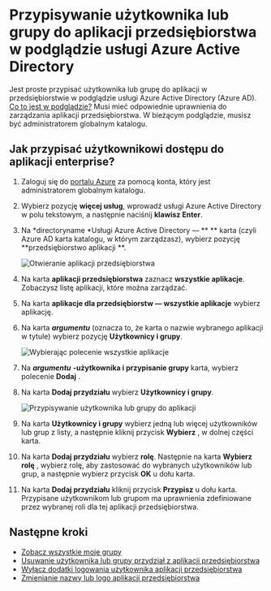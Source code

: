 <properties
    pageTitle="Przypisywanie użytkownika lub grupy do aplikacji przedsiębiorstwa w podglądzie usługi Azure Active Directory | Microsoft Azure"
    description="Jak zaznaczyć aplikacji przedsiębiorstwa przypisać użytkownikowi lub grupie do niego w usłudze Active Directory platformy Azure"
    services="active-directory"
    documentationCenter=""
    authors="curtand"
    manager="femila"
    editor=""/>

<tags
    ms.service="active-directory"
    ms.workload="identity"
    ms.tgt_pltfrm="na"
    ms.devlang="na"
    ms.topic="article"
    ms.date="10/03/2016"
    ms.author="curtand"/>

# <a name="assign-a-user-or-group-to-an-enterprise-app-in-azure-active-directory-preview"></a>Przypisywanie użytkownika lub grupy do aplikacji przedsiębiorstwa w podglądzie usługi Azure Active Directory

Jest proste przypisać użytkownika lub grupę do aplikacji w przedsiębiorstwie w podglądzie usługi Azure Active Directory (Azure AD). [Co to jest w podglądzie?](active-directory-preview-explainer.md) Musi mieć odpowiednie uprawnienia do zarządzania aplikacji przedsiębiorstwa. W bieżącym podglądzie, musisz być administratorem globalnym katalogu.

## <a name="how-do-i-assign-user-access-to-an-enterprise-app"></a>Jak przypisać użytkownikowi dostępu do aplikacji enterprise?

1. Zaloguj się do [portalu Azure](https://portal.azure.com) za pomocą konta, który jest administratorem globalnym katalogu.

2. Wybierz pozycję **więcej usług**, wprowadź usługi Azure Active Directory w polu tekstowym, a następnie naciśnij **klawisz Enter**.

3. Na *directoryname *Usługi Azure Active Directory — ** ** karta (czyli Azure AD karta katalogu, w którym zarządzasz), wybierz pozycję **przedsiębiorstwo aplikacji **.

    ![Otwieranie aplikacji przedsiębiorstwa](./media/active-directory-coreapps-assign-user-azure-portal/open-enterprise-apps.png)

4. Na karta **aplikacji przedsiębiorstwa** zaznacz **wszystkie aplikacje**. Zobaczysz listę aplikacji, które można zarządzać.

5. Na karta **aplikacje dla przedsiębiorstw — wszystkie aplikacje** wybierz aplikację.

6. Na karta ***argumentu*** (oznacza to, że karta o nazwie wybranego aplikacji w tytule) wybierz pozycję **Użytkownicy i grupy**.

    ![Wybierając polecenie wszystkie aplikacje](./media/active-directory-coreapps-assign-user-azure-portal/select-app-users.png)

7. Na ***argumentu*** **-użytkownika i przypisanie grupy** karta, wybierz polecenie **Dodaj** .

8. Na karta **Dodaj przydziału** wybierz **Użytkownicy i grupy**.

    ![Przypisywanie użytkownika lub grupy do aplikacji](./media/active-directory-coreapps-assign-user-azure-portal/assign-users.png)

9. Na karta **Użytkownicy i grupy** wybierz jedną lub więcej użytkowników lub grup z listy, a następnie kliknij przycisk **Wybierz** , w dolnej części karta.

10. Na karta **Dodaj przydziału** wybierz **rolę**. Następnie na karta **Wybierz rolę** , wybierz rolę, aby zastosować do wybranych użytkowników lub grup, a następnie wybierz przycisk **OK** u dołu karta.

11. Na karta **Dodaj przydziału** kliknij przycisk **Przypisz** u dołu karta. Przypisane użytkownikom lub grupom ma uprawnienia zdefiniowane przez wybranej roli dla tej aplikacji przedsiębiorstwa.

## <a name="next-steps"></a>Następne kroki

- [Zobacz wszystkie moje grupy](active-directory-groups-view-azure-portal.md)
- [Usuwanie użytkownika lub grupy przydział z aplikacji przedsiębiorstwa](active-directory-coreapps-remove-assignment-azure-portal.md)
- [Wyłącz dodatki logowania użytkownika aplikacji przedsiębiorstwa](active-directory-coreapps-disable-app-azure-portal.md)
- [Zmienianie nazwy lub logo aplikacji przedsiębiorstwa](active-directory-coreapps-change-app-logo-user-azure-portal.md)
